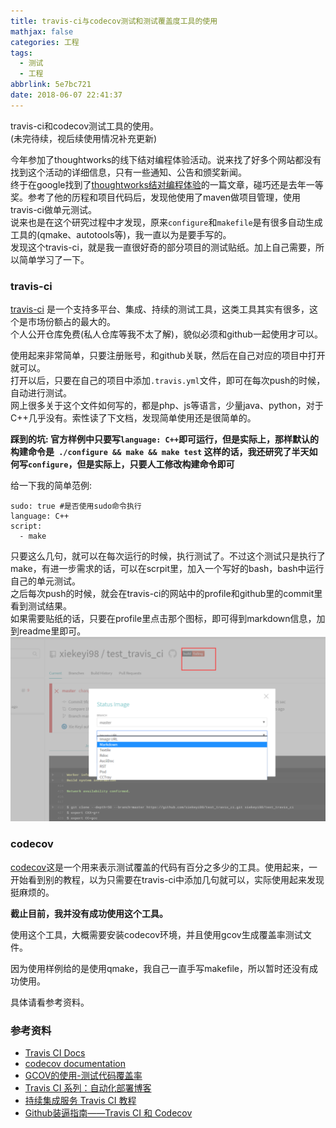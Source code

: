 ```yaml
---
title: travis-ci与codecov测试和测试覆盖度工具的使用
mathjax: false
categories: 工程
tags:
  - 测试
  - 工程
abbrlink: 5e7bc721
date: 2018-06-07 22:41:37
---
```



travis-ci和codecov测试工具的使用。  
(未完待续，视后续使用情况补充更新)
<!--more-->

  今年参加了thoughtworks的线下结对编程体验活动。说来找了好多个网站都没有找到这个活动的详细信息，只有一些通知、公告和颁奖新闻。  
  终于在google找到了[thoughtworks结对编程体验](http://cutoutsy.github.io/2017/06/09/thoughtworks%E7%BB%93%E5%AF%B9%E7%BC%96%E7%A8%8B%E4%BD%93%E9%AA%8C/)的一篇文章，碰巧还是去年一等奖。参考了他的历程和项目代码后，发现他使用了maven做项目管理，使用travis-ci做单元测试。  
  说来也是在这个研究过程中才发现，原来`configure`和`makefile`是有很多自动生成工具的(qmake、autotools等)，我一直以为是要手写的。  
  发现这个travis-ci，就是我一直很好奇的部分项目的测试贴纸。加上自己需要，所以简单学习了一下。

### travis-ci
  [travis-ci](https://travis-ci.org/) 是一个支持多平台、集成、持续的测试工具，这类工具其实有很多，这个是市场份额占的最大的。  
  个人公开仓库免费(私人仓库等我不太了解)，貌似必须和github一起使用才可以。
  
  使用起来非常简单，只要注册账号，和github关联，然后在自己对应的项目中打开就可以。  
  打开以后，只要在自己的项目中添加`.travis.yml`文件，即可在每次push的时候，自动进行测试。  
  网上很多关于这个文件如何写的，都是php、js等语言，少量java、python，对于C++几乎没有。索性读了下文档，发现简单使用还是很简单的。

  **踩到的坑: 官方样例中只要写`language: C++`即可运行，但是实际上，那样默认的构建命令是` ./configure && make && make test` 这样的话，我还研究了半天如何写`configure`，但是实际上，只要人工修改构建命令即可**

  给一下我的简单范例:
```
sudo: true #是否使用sudo命令执行
language: C++
script:
  - make
```
  只要这么几句，就可以在每次运行的时候，执行测试了。不过这个测试只是执行了make，有进一步需求的话，可以在scrpit里，加入一个写好的bash，bash中运行自己的单元测试。  
  之后每次push的时候，就会在travis-ci的网站中的profile和github里的commit里看到测试结果。  
  如果需要贴纸的话，只要在profile里点击那个图标，即可得到markdown信息，加到readme里即可。
  ![travis-ci贴纸](/images/travis-ci贴纸.png)

### codecov
  [codecov](https://codecov.io/)这是一个用来表示测试覆盖的代码有百分之多少的工具。使用起来，一开始看到别的教程，以为只需要在travis-ci中添加几句就可以，实际使用起来发现挺麻烦的。
  
  **截止目前，我并没有成功使用这个工具。**
  
  使用这个工具，大概需要安装codecov环境，并且使用gcov生成覆盖率测试文件。
  
  因为使用样例给的是使用qmake，我自己一直手写makefile，所以暂时还没有成功使用。
  
具体请看参考资料。

### 参考资料

- [Travis CI Docs](https://docs.travis-ci.com/)
- [codecov documentation](https://docs.codecov.io/docs/supported-languages)
- [GCOV的使用-测试代码覆盖率](https://blog.csdn.net/heli007/article/details/8268614)
- [Travis CI 系列：自动化部署博客](https://segmentfault.com/a/1190000011218410)
- [持续集成服务 Travis CI 教程](http://www.ruanyifeng.com/blog/2017/12/travis_ci_tutorial.html)
- [Github装逼指南——Travis CI 和 Codecov](https://segmentfault.com/a/1190000004415437)
